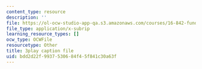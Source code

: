 ```yaml
---
content_type: resource
description: ''
file: https://ol-ocw-studio-app-qa.s3.amazonaws.com/courses/16-842-fundamentals-of-systems-engineering-fall-2015/bdd2d22f9937530684f45f841c30a63f_d44SDevJYR0.vtt
file_type: application/x-subrip
learning_resource_types: []
ocw_type: OCWFile
resourcetype: Other
title: 3play caption file
uid: bdd2d22f-9937-5306-84f4-5f841c30a63f
---
```

